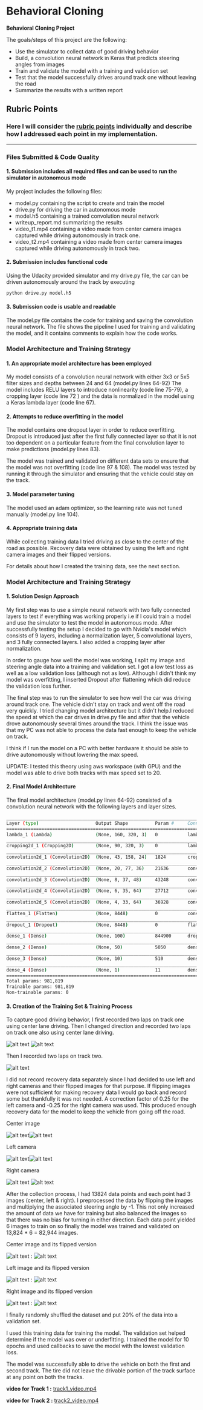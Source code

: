 # **Behavioral Cloning** 

**Behavioral Cloning Project**

The goals/steps of this project are the following:
* Use the simulator to collect data of good driving behavior
* Build, a convolution neural network in Keras that predicts steering angles from images
* Train and validate the model with a training and validation set
* Test that the model successfully drives around track one without leaving the road
* Summarize the results with a written report


[//]: # (Image References)

[image1]: ./examples/0center.png "center image"
[image2]: ./examples/0center_flipped.png "center flipped image"
[image3]: ./examples/0left.png "left image"
[image4]: ./examples/0left_flipped.png "left flipped image"
[image5]: ./examples/0right.png "right image"
[image6]: ./examples/0right_flipped.png "right flipped image"
[image8]: ./examples/2000center.png "center image"
[image9]: ./examples/2000center_flipped.png "center flipped image"
[image10]: ./examples/2000left.png "left image"
[image11]: ./examples/2000left_flipped.png "left flipped image"
[image12]: ./examples/2000right.png "right image"
[image13]: ./examples/2000right_flipped.png "right flipped image"
[image15]: ./examples/4000center.png "center image"
[image16]: ./examples/4000center_flipped.png "center flipped image"
[image17]: ./examples/4000left.png "left image"
[image18]: ./examples/4000left_flipped.png "left flipped image"
[image19]: ./examples/4000right.png "right image"
[image20]: ./examples/4000right_flipped.png "right flipped image"
[image22]: ./examples/6000center.png "center image"
[image23]: ./examples/6000center_flipped.png "center flipped image"
[image24]: ./examples/6000left.png "left image"
[image25]: ./examples/6000left_flipped.png "left flipped image"
[image26]: ./examples/6000right.png "right image"
[image27]: ./examples/6000right_flipped.png "right flipped image"
[image29]: ./examples/8000center.png "center image"
[image30]: ./examples/8000center_flipped.png "center flipped image"
[image31]: ./examples/8000left.png "left image"
[image32]: ./examples/8000left_flipped.png "left flipped image"
[image33]: ./examples/8000right.png "right image"
[image34]: ./examples/8000right_flipped.png "right flipped image"
[image36]: ./examples/10000center.png "center image"
[image37]: ./examples/10000center_flipped.png "center flipped image"
[image38]: ./examples/10000left.png "left image"
[image39]: ./examples/10000left_flipped.png "left flipped image"
[image40]: ./examples/10000right.png "right image"
[image41]: ./examples/10000right_flipped.png "right flipped image"
[image43]: ./examples/12000center.png "center image"
[image44]: ./examples/12000center_flipped.png "center flipped image"
[image45]: ./examples/12000left.png "left image"
[image46]: ./examples/12000left_flipped.png "left flipped image"
[image47]: ./examples/12000right.png "right image"
[image48]: ./examples/12000right_flipped.png "right flipped image"
[image49]: ./examples/Capture.PNG  "track1 forward" 
[image50]: ./examples/Capture2.PNG "track1 backward"
[image51]: ./examples/Capture3.PNG "track2 forward"
[track1_video.mp4]:  ./track1_video.mp4
[track2_video.mp4]:  ./track2_video.mp4

## Rubric Points
### Here I will consider the [rubric points](https://review.udacity.com/#!/rubrics/432/view) individually and describe how I addressed each point in my implementation.  

---
### Files Submitted & Code Quality

#### 1. Submission includes all required files and can be used to run the simulator in autonomous mode

My project includes the following files:
* model.py containing the script to create and train the model
* drive.py for driving the car in autonomous mode
* model.h5 containing a trained convolution neural network
* writeup_report.md summarizing the results
* video_t1.mp4 containing a video made from center camera images captured while driving autonomously in track one.
* video_t2.mp4 containing a video made from center camera images captured while driving autonomously in track two. 


#### 2. Submission includes functional code
Using the Udacity provided simulator and my drive.py file, the car can be driven autonomously around the track by executing 
```sh
python drive.py model.h5
```

#### 3. Submission code is usable and readable

The model.py file contains the code for training and saving the convolution neural network. The file shows the pipeline I used for training and validating the model, and it contains comments to explain how the code works.

### Model Architecture and Training Strategy

#### 1. An appropriate model architecture has been employed

My model consists of a convolution neural network with either 3x3 or 5x5 filter sizes and depths between 24 and 64 (model.py lines 64-92) 
The model includes RELU layers to introduce nonlinearity (code line 75-79), a cropping layer (code line 72 ) and the data is normalized in the model using a Keras lambda layer (code line 67). 

#### 2. Attempts to reduce overfitting in the model

The model contains one dropout layer in order to reduce overfitting. Dropout is introduced just after the first fully connected layer so that it is not too dependent on a particular feature from the final convolution layer to make predictions (model.py lines 83). 

The model was trained and validated on different data sets to ensure that the model was not overfitting (code line 97 & 108). The model was tested by running it through the simulator and ensuring that the vehicle could stay on the track.

#### 3. Model parameter tuning

The model used an adam optimizer, so the learning rate was not tuned manually (model.py line 104).

#### 4. Appropriate training data

While collecting training data I tried driving as close to the center of the road as possible. Recovery data were obtained by using the left and right camera images and their flipped versions.  

For details about how I created the training data, see the next section. 

### Model Architecture and Training Strategy

#### 1. Solution Design Approach

My first step was to use a simple neural network with two fully connected layers to test if everything was working properly i.e if I could train a model and use the simulator to test the model in autonomous mode. After successfully testing the setup I decided to go with Nvidia's model which consists of 9 layers, including a normalization layer, 5 convolutional layers, and 3 fully connected layers.
I also added a cropping layer after normalization.

In order to gauge how well the model was working, I split my image and steering angle data into a training and validation set. I got a low test loss as well as a low validation loss (although not as low). Although I didn't think my model was overfitting, I inserted Dropout after flattening which did reduce the validation loss further.    

The final step was to run the simulator to see how well the car was driving around track one. The vehicle didn't stay on track and went off the road very quickly. I tried changing model architecture but it didn't help.I reduced the speed at which the car drives in drive.py file and after that the vehicle drove autonomously several times around the track. I think the issue was that my PC was not able to process the data fast enough to keep the vehicle on track. 

I think if I run the model on a PC with better hardware it should be able to drive autonomously without lowering the max speed.

UPDATE: I tested this theory using aws workspace (with GPU) and the model was able to drive both tracks with max speed set to 20.


#### 2. Final Model Architecture

The final model architecture (model.py lines 64-92) consisted of a convolution neural network with the following layers and layer sizes.

```sh
____________________________________________________________________________________________________
Layer (type)                     Output Shape          Param #     Connected to                     
====================================================================================================
lambda_1 (Lambda)                (None, 160, 320, 3)   0           lambda_input_1[0][0]             
____________________________________________________________________________________________________
cropping2d_1 (Cropping2D)        (None, 90, 320, 3)    0           lambda_1[0][0]                   
____________________________________________________________________________________________________
convolution2d_1 (Convolution2D)  (None, 43, 158, 24)   1824        cropping2d_1[0][0]               
____________________________________________________________________________________________________
convolution2d_2 (Convolution2D)  (None, 20, 77, 36)    21636       convolution2d_1[0][0]            
____________________________________________________________________________________________________
convolution2d_3 (Convolution2D)  (None, 8, 37, 48)     43248       convolution2d_2[0][0]            
____________________________________________________________________________________________________
convolution2d_4 (Convolution2D)  (None, 6, 35, 64)     27712       convolution2d_3[0][0]            
____________________________________________________________________________________________________
convolution2d_5 (Convolution2D)  (None, 4, 33, 64)     36928       convolution2d_4[0][0]            
____________________________________________________________________________________________________
flatten_1 (Flatten)              (None, 8448)          0           convolution2d_5[0][0]            
____________________________________________________________________________________________________
dropout_1 (Dropout)              (None, 8448)          0           flatten_1[0][0]                  
____________________________________________________________________________________________________
dense_1 (Dense)                  (None, 100)           844900      dropout_1[0][0]                  
____________________________________________________________________________________________________
dense_2 (Dense)                  (None, 50)            5050        dense_1[0][0]                    
____________________________________________________________________________________________________
dense_3 (Dense)                  (None, 10)            510         dense_2[0][0]                    
____________________________________________________________________________________________________
dense_4 (Dense)                  (None, 1)             11          dense_3[0][0]                    
====================================================================================================
Total params: 981,819
Trainable params: 981,819
Non-trainable params: 0
```

#### 3. Creation of the Training Set & Training Process

To capture good driving behavior, I first recorded two laps on track one using center lane driving. Then I changed direction and recorded two laps on track one also using center lane driving. 

![alt text][image49] ![alt text][image50]

Then I recorded two laps on track two.


![alt text][image51]

I did not record recovery data separately since I had decided to use left and right cameras and their flipped images for that purpose. If flipping images were not sufficient for making recovery data I would go back and record some but thankfully it was not needed.
A correction factor of 0.25 for the left camera and -0.25 for the right camera was used. This produced enough recovery data for the model to keep the vehicle from going off the road.

Center image 

![alt text][image8]![alt text][image1]

Left camera

![alt text][image10]![alt text][image3]

Right camera

![alt text][image12] ![alt text][image5]



After the collection process, I had 13824 data points and each point had 3 images (center, left & right). I preprocessed the data by flipping the images and multiplying the associated steering angle by -1. This not only increased the amount of data we have for training but also balanced the images so that there was no bias for turning in either direction. Each data point yielded 6 images to train on so finally the model was trained and validated on 13,824 * 6 = 82,944 images.

Center image and its flipped version

![alt text][image43] : ![alt text][image44]

Left image and its flipped version

![alt text][image45] : ![alt text][image46]

Right image and its flipped version

![alt text][image47] : ![alt text][image48]

I finally randomly shuffled the dataset and put 20% of the data into a validation set. 

I used this training data for training the model. The validation set helped determine if the model was over or underfitting. I trained the model for 10 epochs and used callbacks to save the model with the lowest validation loss.

The model was successfully able to drive the vehicle on both the first and second track. The tire did not leave the drivable portion of the track surface at any point on both the tracks.

**video for Track 1 :** [track1_video.mp4]

**video for Track 2 :** [track2_video.mp4]
